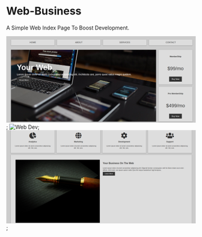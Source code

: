 # Web-Business

A Simple Web Index Page To Boost Development.

![Web Dev](/img/grid.png);
![Web Dev](/img/grid1.png);
![Web Dev](/img/grid2.png);

